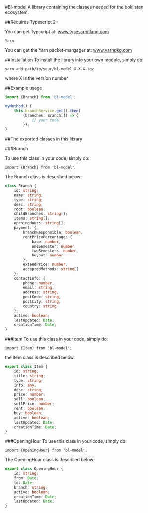 #Bl-model
A library containing the classes needed for the boklisten ecosystem.

##Requires
    Typescript 2+ 
    
You can get Typscript at: www.typescriptlang.com

    Yarn
     
You can get the Yarn packet-mangager at: www.yarnpkg.com

##Installation
To install the library into your own module, simply do:

    yarn add path/to/your/bl-model-X.X.X.tgz
    
where X is the version number

##Example usage
```typescript
import {Branch} from 'bl-model';

myMethod() {
	this.branchService.get().then(
		(branches: Branch[]) => {
			// your code
		});
}
```


##The exported classes in this library

###Branch

To use this class in your code, simply do:

	import {Branch} from 'bl-model';
 
 The Branch class is described below:

```typescript
class Branch {
	id: string;
	name: string;
	type: string;
	desc: string;
	root: boolean;
	childBranches: string[];
	items: string[];
	openingHours: string[];
	payment: {
		branchResponsible: boolean,
		rentPricePercentage: {
			base: number,
			oneSemester: number,
			twoSemesters: number,
			buyout: number
		},
		extendPrice: number,
		acceptedMethods: string[]
	};
	contactInfo: {
		phone: number,
		email: string,
		address: string,
		postCode: string,
		postCity: string,
		country: string
	};
	active: boolean;
	lastUpdated: Date;
	creationTime: Date;
}
```

###Item
To use this class in your code, simply do:

	import {Item} from 'bl-model';
	
the item class is described below:

```typescript
export class Item {
	id: string;
	title: string;
	type: string;
	info: any;
	desc: string;
	price: number;
	sell: boolean;
	sellPrice: number;
	rent: boolean;
	buy: boolean;
	active: boolean;
	lastUpdated: Date;
	creationTime: Date;
}
```

###OpeningHour
To use this class in your code, simply do:

	import {OpeningHour} from 'bl-model';
	
The OpeningHour class is described below:

```typescript
export class OpeningHour {
	id: string;
	from: Date;
	to: Date;
	branch: string;
	active: boolean;
	creationTime: Date;
	lastUpdated: Date;
}
```


